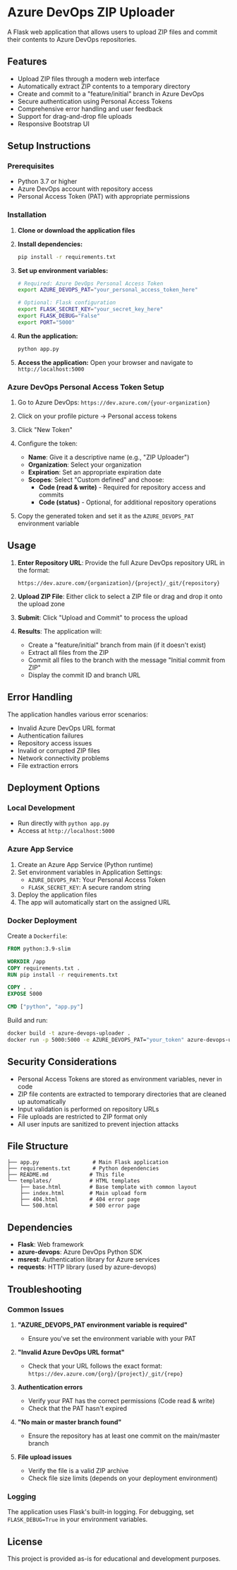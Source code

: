 # Azure DevOps ZIP Uploader

A Flask web application that allows users to upload ZIP files and commit their contents to Azure DevOps repositories.

## Features

- Upload ZIP files through a modern web interface
- Automatically extract ZIP contents to a temporary directory
- Create and commit to a "feature/initial" branch in Azure DevOps
- Secure authentication using Personal Access Tokens
- Comprehensive error handling and user feedback
- Support for drag-and-drop file uploads
- Responsive Bootstrap UI

## Setup Instructions

### Prerequisites

- Python 3.7 or higher
- Azure DevOps account with repository access
- Personal Access Token (PAT) with appropriate permissions

### Installation

1. **Clone or download the application files**

2. **Install dependencies:**
   ```bash
   pip install -r requirements.txt
   ```

3. **Set up environment variables:**
   ```bash
   # Required: Azure DevOps Personal Access Token
   export AZURE_DEVOPS_PAT="your_personal_access_token_here"
   
   # Optional: Flask configuration
   export FLASK_SECRET_KEY="your_secret_key_here"
   export FLASK_DEBUG="False"
   export PORT="5000"
   ```

4. **Run the application:**
   ```bash
   python app.py
   ```

5. **Access the application:**
   Open your browser and navigate to `http://localhost:5000`

### Azure DevOps Personal Access Token Setup

1. Go to Azure DevOps: `https://dev.azure.com/{your-organization}`
2. Click on your profile picture → Personal access tokens
3. Click "New Token"
4. Configure the token:
   - **Name**: Give it a descriptive name (e.g., "ZIP Uploader")
   - **Organization**: Select your organization
   - **Expiration**: Set an appropriate expiration date
   - **Scopes**: Select "Custom defined" and choose:
     - **Code (read & write)** - Required for repository access and commits
     - **Code (status)** - Optional, for additional repository operations

5. Copy the generated token and set it as the `AZURE_DEVOPS_PAT` environment variable

## Usage

1. **Enter Repository URL**: Provide the full Azure DevOps repository URL in the format:
   ```
   https://dev.azure.com/{organization}/{project}/_git/{repository}
   ```

2. **Upload ZIP File**: Either click to select a ZIP file or drag and drop it onto the upload zone

3. **Submit**: Click "Upload and Commit" to process the upload

4. **Results**: The application will:
   - Create a "feature/initial" branch from main (if it doesn't exist)
   - Extract all files from the ZIP
   - Commit all files to the branch with the message "Initial commit from ZIP"
   - Display the commit ID and branch URL

## Error Handling

The application handles various error scenarios:

- Invalid Azure DevOps URL format
- Authentication failures
- Repository access issues
- Invalid or corrupted ZIP files
- Network connectivity problems
- File extraction errors

## Deployment Options

### Local Development
- Run directly with `python app.py`
- Access at `http://localhost:5000`

### Azure App Service
1. Create an Azure App Service (Python runtime)
2. Set environment variables in Application Settings:
   - `AZURE_DEVOPS_PAT`: Your Personal Access Token
   - `FLASK_SECRET_KEY`: A secure random string
3. Deploy the application files
4. The app will automatically start on the assigned URL

### Docker Deployment
Create a `Dockerfile`:
```dockerfile
FROM python:3.9-slim

WORKDIR /app
COPY requirements.txt .
RUN pip install -r requirements.txt

COPY . .
EXPOSE 5000

CMD ["python", "app.py"]
```

Build and run:
```bash
docker build -t azure-devops-uploader .
docker run -p 5000:5000 -e AZURE_DEVOPS_PAT="your_token" azure-devops-uploader
```

## Security Considerations

- Personal Access Tokens are stored as environment variables, never in code
- ZIP file contents are extracted to temporary directories that are cleaned up automatically
- Input validation is performed on repository URLs
- File uploads are restricted to ZIP format only
- All user inputs are sanitized to prevent injection attacks

## File Structure

```
├── app.py                 # Main Flask application
├── requirements.txt       # Python dependencies
├── README.md             # This file
└── templates/            # HTML templates
    ├── base.html         # Base template with common layout
    ├── index.html        # Main upload form
    ├── 404.html          # 404 error page
    └── 500.html          # 500 error page
```

## Dependencies

- **Flask**: Web framework
- **azure-devops**: Azure DevOps Python SDK
- **msrest**: Authentication library for Azure services
- **requests**: HTTP library (used by azure-devops)

## Troubleshooting

### Common Issues

1. **"AZURE_DEVOPS_PAT environment variable is required"**
   - Ensure you've set the environment variable with your PAT

2. **"Invalid Azure DevOps URL format"**
   - Check that your URL follows the exact format: `https://dev.azure.com/{org}/{project}/_git/{repo}`

3. **Authentication errors**
   - Verify your PAT has the correct permissions (Code read & write)
   - Check that the PAT hasn't expired

4. **"No main or master branch found"**
   - Ensure the repository has at least one commit on the main/master branch

5. **File upload issues**
   - Verify the file is a valid ZIP archive
   - Check file size limits (depends on your deployment environment)

### Logging

The application uses Flask's built-in logging. For debugging, set `FLASK_DEBUG=True` in your environment variables.

## License

This project is provided as-is for educational and development purposes.